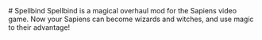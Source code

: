 <picture>
  <source media="(prefers-color-scheme: dark)" srcset="assets/wide.png">
  <source media="(prefers-color-scheme: light)" srcset="assets/wide_light.png">
</picture>
# Spellbind
Spellbind is a magical overhaul mod for the Sapiens video game. Now your Sapiens can become wizards and witches, and use magic to their advantage!